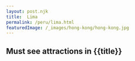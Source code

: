 ```yaml
---
layout: post.njk
title: 	Lima
permalink: /peru/lima.html
featuredImage: /_images/hong-kong/hong-kong.jpg
---
```

## Must see attractions in {{title}}
